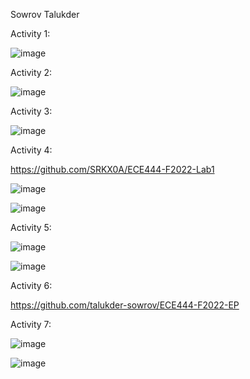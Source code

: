 Sowrov Talukder

Activity 1:

![image](https://user-images.githubusercontent.com/42917737/190738889-b4c62999-acd2-4a3a-85f7-5cdcbc917861.png)

Activity 2:

![image](https://user-images.githubusercontent.com/42917737/190753501-e42f4d0f-e6ef-4601-9cc0-aff07eb5cfcc.png)

Activity 3:

![image](https://user-images.githubusercontent.com/42917737/190788044-5058baa0-80a0-486e-b9f9-9b027bb84b96.png)

Activity 4:

https://github.com/SRKX0A/ECE444-F2022-Lab1

![image](https://user-images.githubusercontent.com/42917737/190875308-55592805-1c1f-488c-b1f7-dec4902ac19f.png)

![image](https://user-images.githubusercontent.com/42917737/190875322-44bc4c04-1725-4976-8286-4105dc7075ff.png)

Activity 5:

![image](https://user-images.githubusercontent.com/42917737/190876884-ab404199-a3c0-4e11-a0c6-ea77cc5c7966.png)

![image](https://user-images.githubusercontent.com/42917737/190876960-b5b8d4b5-d3ac-4181-98f7-752c65f4e864.png)

Activity 6:

https://github.com/talukder-sowrov/ECE444-F2022-EP

Activity 7:

![image](https://user-images.githubusercontent.com/42917737/191070582-3ab4a6df-39c4-405b-8df7-7d5c05acd1ed.png)

![image](https://user-images.githubusercontent.com/42917737/191070668-04045c14-2406-488a-9261-8898ff98e522.png)
